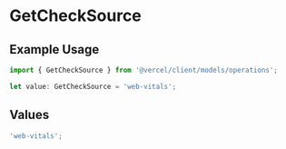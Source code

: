 # GetCheckSource

## Example Usage

```typescript
import { GetCheckSource } from '@vercel/client/models/operations';

let value: GetCheckSource = 'web-vitals';
```

## Values

```typescript
'web-vitals';
```
